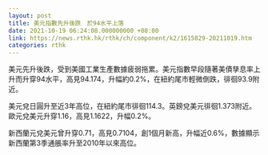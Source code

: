 ```yaml
---
layout: post
title: 美元指數先升後跌　於94水平上落
date: 2021-10-19 06:24:08.000000000 +08:00
link: https://news.rthk.hk/rthk/ch/component/k2/1615829-20211019.htm
categories: rthk
---
```


美元先升後跌，受到美國工業生產數據疲弱拖累。美元指數早段隨著美債孳息率上升而升穿94水平，高見94.174，升幅約0.2%，在紐約尾市輕微倒跌，徘徊93.9附近。

美元兌日圓升至近3年高位，在紐約尾市徘徊114.3。英鎊兌美元徘徊1.373附近。歐元兌美元升穿1.16，高見1.1622，升幅0.2%。

新西蘭元兌美元曾升穿0.71，高見0.7104，創1個月新高，升幅近0.6%，數據顯示新西蘭第3季通脹率升至2010年以來高位。
